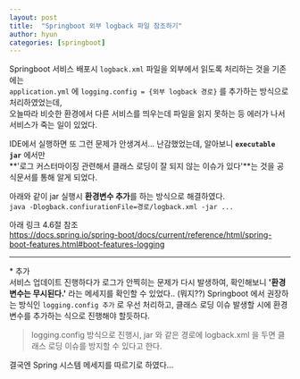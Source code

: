 ```yaml
---
layout: post
title:  "Springboot 외부 logback 파일 참조하기"
author: hyun
categories: [springboot]
---
```

<!-- image: {경로} -->
<!-- rating: {0~5} -->

Springboot 서비스 배포시 `logback.xml` 파일을 외부에서 읽도록 처리하는 것을 기존에는  
`application.yml` 에 `logging.config = {외부 logback 경로}` 를 추가하는 방식으로 처리하였었는데,  
오늘따라 비슷한 환경에서 다른 서비스를 띄우는데 파일을 읽지 못하는 등 에러가 나서 서비스가 죽는 일이 있었다.


IDE에서 실행하면 또 그런 문제가 안생겨서... 난감했었는데, 알아보니 **`executable jar`** 에서만  
**'로그 커스터마이징 관련해서 클래스 로딩이 잘 되지 않는 이슈가 있다'**는 것을 공식문서를 통해 알게 되었다.  


아래와 같이 jar 실행시 **환경변수 추가**를 하는 방식으로 해결하였다.  
`java -Dlogback.confiurationFile=경로/logback.xml -jar ...`


아래 링크 4.6절 참조  
<https://docs.spring.io/spring-boot/docs/current/reference/html/spring-boot-features.html#boot-features-logging>


--- 
\* 추가  
서비스 업데이트 진행하다가 로그가 안찍히는 문제가 다시 발생하여, 확인해보니 **'환경변수는 무시된다.'** 라는 메세지를 확인할 수 있었다.. (뭐지??)
Springboot 에서 권장하는 방식인 `logging.config 추가` 로 우선 처리하고, 클래스 로딩 이슈 발생할 시에 환경변수를 추가하는 식으로 진행해야 할듯하다.
> logging.config 방식으로 진행시, jar 와 같은 경로에 logback.xml 을 두면 클래스 로딩 이슈를 방지할 수 있다고 한다.


결국엔 Spring 시스템 메세지를 따르기로 하였다...